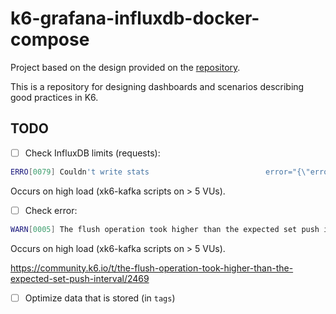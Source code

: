 #  k6-grafana-influxdb-docker-compose

Project based on the design provided on the [repository](https://github.com/luketn/docker-k6-grafana-influxdb).

This is a repository for designing dashboards and scenarios describing good practices in K6.

## TODO

- [ ] Check InfluxDB limits (requests):

```bash
ERRO[0079] Couldn't write stats                          error="{\"error\":\"Request Entity Too Large\"}\n" output=InfluxDBv1
```

Occurs on high load (xk6-kafka scripts on > 5 VUs).

- [ ] Check error:

```bash
WARN[0005] The flush operation took higher than the expected set push interval. If you see this message multiple times then the setup or configuration need to be adjusted to achieve a sustainable rate.  output=InfluxDBv1 t=1.7028393s
```

Occurs on high load (xk6-kafka scripts on > 5 VUs).

https://community.k6.io/t/the-flush-operation-took-higher-than-the-expected-set-push-interval/2469

- [ ] Optimize data that is stored (in `tags`)
